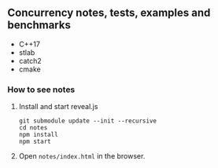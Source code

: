 ## Concurrency notes, tests, examples and benchmarks

- C++17
- stlab
- catch2
- cmake

### How to see notes

1. Install and start reveal.js
    ```console
    git submodule update --init --recursive
    cd notes
    npm install
    npm start
    ```

1. Open `notes/index.html` in the browser.
